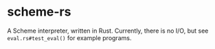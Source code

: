 # scheme-rs

A Scheme interpreter, written in Rust. Currently, there is no I/O, but see `eval.rs#test_eval()` for example programs.
